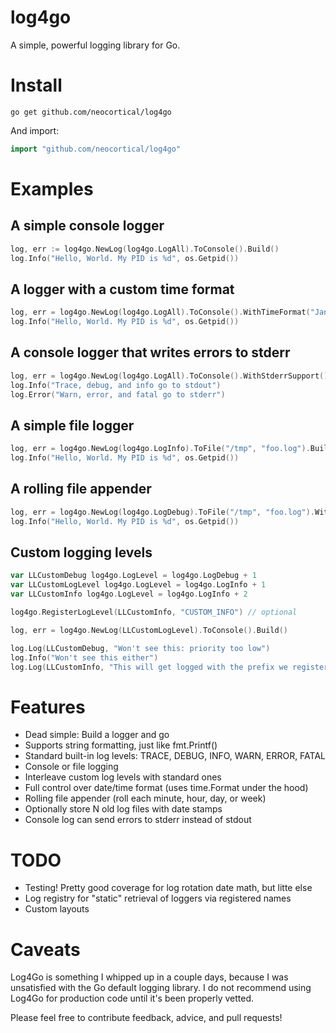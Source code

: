 log4go
======

A simple, powerful logging library for Go.

Install
=======

```
go get github.com/neocortical/log4go 
```

And import: 
```go
import "github.com/neocortical/log4go"
```

Examples
========

A simple console logger
-----------------------

```go
log, err := log4go.NewLog(log4go.LogAll).ToConsole().Build()
log.Info("Hello, World. My PID is %d", os.Getpid())
```

A logger with a custom time format
----------------------------------

```go
log, err = log4go.NewLog(log4go.LogAll).ToConsole().WithTimeFormat("Jan _2 15:04:05").Build()
log.Info("Hello, World. My PID is %d", os.Getpid())
```

A console logger that writes errors to stderr
---------------------------------------------

```go
log, err = log4go.NewLog(log4go.LogAll).ToConsole().WithStderrSupport().Build()
log.Info("Trace, debug, and info go to stdout")
log.Error("Warn, error, and fatal go to stderr")
```

A simple file logger
--------------------

```go
log, err = log4go.NewLog(log4go.LogInfo).ToFile("/tmp", "foo.log").Build()
log.Info("Hello, World. My PID is %d", os.Getpid())
```

A rolling file appender
-----------------------

```go
log, err = log4go.NewLog(log4go.LogDebug).ToFile("/tmp", "foo.log").WithFileRotation(log4go.RollDaily, 7).Build()
log.Info("Hello, World. My PID is %d", os.Getpid())
```

Custom logging levels
---------------------
```go
var LLCustomDebug log4go.LogLevel = log4go.LogDebug + 1
var LLCustomLogLevel log4go.LogLevel = log4go.LogInfo + 1
var LLCustomInfo log4go.LogLevel = log4go.LogInfo + 2

log4go.RegisterLogLevel(LLCustomInfo, "CUSTOM_INFO") // optional

log, err = log4go.NewLog(LLCustomLogLevel).ToConsole().Build()

log.Log(LLCustomDebug, "Won't see this: priority too low")
log.Info("Won't see this either")
log.Log(LLCustomInfo, "This will get logged with the prefix we registered")
```

Features
========

* Dead simple: Build a logger and go
* Supports string formatting, just like fmt.Printf()
* Standard built-in log levels: TRACE, DEBUG, INFO, WARN, ERROR, FATAL
* Console or file logging
* Interleave custom log levels with standard ones 
* Full control over date/time format (uses time.Format under the hood)
* Rolling file appender (roll each minute, hour, day, or week)
* Optionally store N old log files with date stamps
* Console log can send errors to stderr instead of stdout

TODO
====

* Testing! Pretty good coverage for log rotation date math, but litte else
* Log registry for "static" retrieval of loggers via registered names
* Custom layouts

Caveats
=======

Log4Go is something I whipped up in a couple days, because I was unsatisfied with the Go default logging library. I do not recommend using Log4Go for production code until it's been properly vetted.

Please feel free to contribute feedback, advice, and pull requests! 
